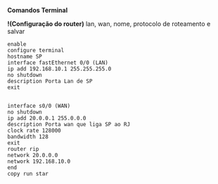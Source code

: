 **Comandos Terminal**

**!(Configuração do router)**
lan, wan, nome, protocolo de roteamento e salvar
    
    enable
    configure terminal
    hostname SP
    interface fastEthernet 0/0 (LAN)
    ip add 192.168.10.1 255.255.255.0
    no shutdown
    description Porta Lan de SP
    exit
    

    interface s0/0 (WAN)
    no shutdown
    ip add 20.0.0.1 255.0.0.0
    description Porta wan que liga SP ao RJ
    clock rate 128000
    bandwidth 128
    exit
    router rip
    network 20.0.0.0
    network 192.168.10.0
    end
    copy run star
